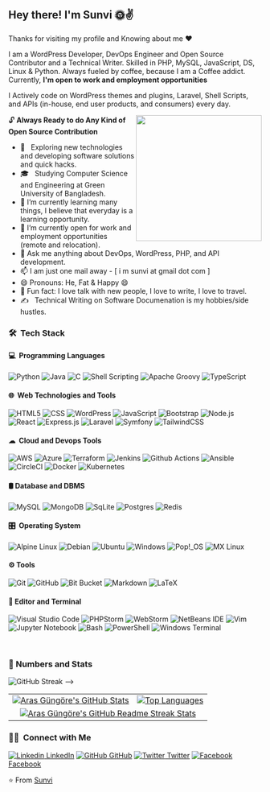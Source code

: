 <h2>Hey there! I'm Sunvi 🌞✌</h2>

Thanks for visiting my profile and Knowing about me ❤

I am a WordPress Developer, DevOps Engineer and Open Source Contributor and a Technical Writer. Skilled in PHP, MySQL, JavaScript, DS, Linux & Python. Always fueled by coffee, because I am a Coffee addict. Currently, **I'm open to work and employment opportunities**

I Actively code on WordPress themes and plugins, Laravel, Shell Scripts, and APIs (in-house, end user products, and consumers) every day.

<img align="right" src="https://media.giphy.com/media/v1.Y2lkPTc5MGI3NjExYzhiNGI5NmU3MThkZGIwNzI3YzBjZTQ1MWI2NTZmMjMzMGUxYTU0ZiZjdD1n/3oKIPnAiaMCws8nOsE/giphy.gif" width="250"/>

🔓&nbsp;**Always Ready to do Any Kind of Open Source Contribution**

- 🤔 &nbsp; Exploring new technologies and developing software solutions and quick hacks.
- 🎓 &nbsp; Studying Computer Science and Engineering at Green University of Bangladesh.
- 🌱 I’m currently learning many things, I believe that everyday is a learning opportunity.
- 👯 I’m currently open for work and employment opportunities (remote and relocation).
- 💬 Ask me anything about DevOps, WordPress, PHP, and API development.
- 📫 I am just one mail away - [ i m sunvi at gmail dot com ]
- 😄 Pronouns: He, Fat & Happy 😄
- :partying_face: Fun fact: I love talk with new people, I love to write, I love to travel.
- ✍️ &nbsp; Technical Writing on Software Documenation is my hobbies/side hustles.


<h3> 🛠 &nbsp;Tech Stack</h3>

<h4> 💻 &nbsp;Programming Languages</h4>

  ![Python](https://img.shields.io/badge/Python-14354C?style=for-the-badge&logo=python&logoColor=white)
  ![Java](https://img.shields.io/badge/Java-ED8B00?style=for-the-badge&logo=openjdk&logoColor=white)
  ![C](https://img.shields.io/badge/C-00599C?style=for-the-badge&logo=c&logoColor=white)
  ![Shell Scripting](https://img.shields.io/badge/Shell_Script-121011?style=for-the-badge&logo=gnu-bash&logoColor=white)
  ![Apache Groovy](https://img.shields.io/badge/Apache%20Groovy-4298B8.svg?style=for-the-badge&logo=Apache+Groovy&logoColor=white)
  ![TypeScript](https://img.shields.io/badge/typescript-%23007ACC.svg?style=for-the-badge&logo=typescript&logoColor=white)

<h4> 🌐 &nbsp;Web Technologies and Tools</h4>

  ![HTML5](https://img.shields.io/badge/HTML5-E34F26?style=for-the-badge&logo=html5&logoColor=white)
  ![CSS](https://img.shields.io/badge/CSS3-1572B6?style=for-the-badge&logo=css3&logoColor=white)
  ![WordPress](https://img.shields.io/badge/Wordpress-21759B?style=for-the-badge&logo=wordpress&logoColor=white)
  ![JavaScript](https://img.shields.io/badge/JavaScript-323330?style=for-the-badge&logo=javascript&logoColor=F7DF1E)
  ![Bootstrap](https://img.shields.io/badge/Bootstrap-563D7C?style=for-the-badge&logo=bootstrap&logoColor=white)
  ![Node.js](https://img.shields.io/badge/Node.js-43853D?style=for-the-badge&logo=node.js&logoColor=white)
  ![React](https://img.shields.io/badge/React-20232A?style=for-the-badge&logo=react&logoColor=61DAFB)
  ![Express.js](https://img.shields.io/badge/express.js-%23404d59.svg?style=for-the-badge&logo=express&logoColor=%2361DAFB)
  ![Laravel](https://img.shields.io/badge/laravel-%23FF2D20.svg?style=for-the-badge&logo=laravel&logoColor=white)
  ![Symfony](https://img.shields.io/badge/symfony-%23000000.svg?style=for-the-badge&logo=symfony&logoColor=white)
  ![TailwindCSS](https://img.shields.io/badge/tailwindcss-%2338B2AC.svg?style=for-the-badge&logo=tailwind-css&logoColor=white)
  
  <h4> ☁ &nbsp;Cloud and Devops Tools</h4>
  
   ![AWS](https://img.shields.io/badge/Amazon_AWS-232F3E?style=for-the-badge&logo=amazon-aws&logoColor=white)
  ![Azure](https://img.shields.io/badge/Azure_DevOps-0078D7?style=for-the-badge&logo=azure-devops&logoColor=white)
  ![Terraform](https://img.shields.io/badge/terraform-%235835CC.svg?style=for-the-badge&logo=terraform&logoColor=white)
  ![Jenkins](https://img.shields.io/badge/Jenkins-D24939?style=for-the-badge&logo=Jenkins&logoColor=white)
  ![Github Actions](https://img.shields.io/badge/GitHub_Actions-2088FF?style=for-the-badge&logo=github-actions&logoColor=white)
  ![Ansible](https://img.shields.io/badge/ansible-%231A1918.svg?style=for-the-badge&logo=ansible&logoColor=white)
  ![CircleCI](https://img.shields.io/badge/circle%20ci-%23161616.svg?style=for-the-badge&logo=circleci&logoColor=white)
  ![Docker](https://img.shields.io/badge/docker-%230db7ed.svg?style=for-the-badge&logo=docker&logoColor=white)
  ![Kubernetes](https://img.shields.io/badge/kubernetes-%23326ce5.svg?style=for-the-badge&logo=kubernetes&logoColor=white)
  
  
<h4>🛢&nbsp;Database and DBMS</h4>

  ![MySQL](https://img.shields.io/badge/mysql-%2300f.svg?style=for-the-badge&logo=mysql&logoColor=white)
  ![MongoDB](https://img.shields.io/badge/MongoDB-%234ea94b.svg?style=for-the-badge&logo=mongodb&logoColor=white)
  ![SqLite](https://img.shields.io/badge/SQLite-07405E?style=for-the-badge&logo=sqlite&logoColor=white)
  ![Postgres](https://img.shields.io/badge/postgres-%23316192.svg?style=for-the-badge&logo=postgresql&logoColor=white)
  ![Redis](https://img.shields.io/badge/redis-%23DD0031.svg?style=for-the-badge&logo=redis&logoColor=white)
  
  <h4>🎛️ &nbsp;Operating System</h4>
  
  ![Alpine Linux](https://img.shields.io/badge/Alpine_Linux-%230D597F.svg?style=for-the-badge&logo=alpine-linux&logoColor=white)
  ![Debian](https://img.shields.io/badge/Debian-D70A53?style=for-the-badge&logo=debian&logoColor=white)
  ![Ubuntu](https://img.shields.io/badge/Ubuntu-E95420?style=for-the-badge&logo=ubuntu&logoColor=white)
  ![Windows](https://img.shields.io/badge/Windows-0078D6?style=for-the-badge&logo=windows&logoColor=white)
  ![Pop!\_OS](https://img.shields.io/badge/Pop!_OS-48B9C7?style=for-the-badge&logo=Pop!_OS&logoColor=white)
  ![MX Linux](https://img.shields.io/badge/-MX%20Linux-%23000000?style=for-the-badge&logo=MXlinux&logoColor=white)

<h4>⚙&nbsp;Tools</h4>

  ![Git](https://img.shields.io/badge/git-%23F05033.svg?style=for-the-badge&logo=git&logoColor=white)
  ![GitHub](https://img.shields.io/badge/github-%23121011.svg?style=for-the-badge&logo=github&logoColor=white)
  ![Bit Bucket](https://img.shields.io/badge/Bitbucket-0747a6?style=for-the-badge&logo=bitbucket&logoColor=white)
 ![Markdown](https://img.shields.io/badge/markdown-%23000000.svg?style=for-the-badge&logo=markdown&logoColor=white)
  ![LaTeX](https://img.shields.io/badge/latex-%23008080.svg?style=for-the-badge&logo=latex&logoColor=white)
  
  <h4> 🔧&nbsp;Editor and Terminal</h4>

  ![Visual Studio Code](https://img.shields.io/badge/Visual%20Studio%20Code-0078d7.svg?style=for-the-badge&logo=visual-studio-code&logoColor=white)
  ![PHPStorm](http://img.shields.io/badge/-PHPStorm-181717?style=for-the-badge&logo=phpstorm&logoColor=white)
  ![WebStorm](https://img.shields.io/badge/webstorm-143?style=for-the-badge&logo=webstorm&logoColor=white&color=black)
  ![NetBeans IDE](https://img.shields.io/badge/NetBeansIDE-1B6AC6.svg?style=for-the-badge&logo=apache-netbeans-ide&logoColor=white)
  ![Vim](https://img.shields.io/badge/VIM-%2311AB00.svg?style=for-the-badge&logo=vim&logoColor=white)
  ![Jupyter Notebook](https://img.shields.io/badge/jupyter-%23FA0F00.svg?style=for-the-badge&logo=jupyter&logoColor=white)
  ![Bash](https://img.shields.io/badge/GNU%20Bash-4EAA25?style=for-the-badge&logo=GNU%20Bash&logoColor=white)
  ![PowerShell](https://img.shields.io/badge/PowerShell-%235391FE.svg?style=for-the-badge&logo=powershell&logoColor=white)
  ![Windows Terminal](https://img.shields.io/badge/Windows%20Terminal-%234D4D4D.svg?style=for-the-badge&logo=windows-terminal&logoColor=white)

<br/>
<h3>🔢&nbsp;Numbers and Stats </h3>

<!-- <a href="https://github.com/msunvi">
  <img height="205em" src="https://github-readme-stats.vercel.app/api?username=msunvi&theme=default&show_icons=true" />
<!--   <img height="180em" src="https://github-readme-stats.vercel.app/api/top-langs/?username=msunvi&theme=buefy&layout=compact" /> -->
</a>

![GitHub Streak](https://github-readme-streak-stats.herokuapp.com?user=msunvi&theme=default&border_radius=2&mode=weekly) -->

<!-- <br/> -->

<!-- ## 📊 GitHub Stats -->

<table>
  <tr>
    <td>
      <a href="https://github.com/msunvi/github-readme-stats"> <img src="https://github-readme-stats-arasgungore.vercel.app/api?username=msunvi&hide_border=true&show_icons=true&count_private=true" alt="Aras Güngöre's GitHub Stats" /> </a>
    </td>
    <td>
      <a href="https://github.com/msunvi/github-readme-stats"> <img src="https://github-readme-stats-arasgungore.vercel.app/api/top-langs/?username=msunvi&hide_border=true&langs_count=8&layout=compact&count_private=true" alt="Top Languages" /> </a>
    </td>
  </tr>
  <tr>
    <td colspan=2 align="center">
      <a href="https://git.io/streak-stats"> <img src="http://github-readme-streak-stats.herokuapp.com?user=msunvi&hide_border=true&background=f6f8fa&currStreakLabel=000000&date_format=j%20M%5B%20Y%5D" alt="Aras Güngöre's GitHub Readme Streak Stats" /> </a>
    </td>
  </tr>
</table>

<!--
<table>
  <tr>
    <td colspan=2 align="center">
      <a href="https://github.com/vn7n24fzkq/github-profile-summary-cards"> <img src="http://github-profile-summary-cards.vercel.app/api/cards/profile-details?username=msunvi&theme=default" alt="Aras Güngöre's Profile Details" /> </a>
    </td>
  </tr>
  <tr>
    <td>
      <a href="https://github.com/vn7n24fzkq/github-profile-summary-cards"> <img src="http://github-profile-summary-cards.vercel.app/api/cards/repos-per-language?username=msunvi&theme=default" alt="Top Languages by Repo" /> </a>
    </td>
    <td>
      <a href="https://github.com/vn7n24fzkq/github-profile-summary-cards"> <img src="http://github-profile-summary-cards.vercel.app/api/cards/most-commit-language?username=msunvi&theme=default" alt="Top Languages by Commit" /> </a>
    </td>
  </tr>
  <tr>
    <td>
      <a href="https://github.com/vn7n24fzkq/github-profile-summary-cards"> <img src="http://github-profile-summary-cards.vercel.app/api/cards/stats?username=msunvi&theme=default" alt="Stats" /> </a>
    </td>
    <td>
      <a href="https://github.com/vn7n24fzkq/github-profile-summary-cards"> <img src="http://github-profile-summary-cards.vercel.app/api/cards/productive-time?username=msunvi&theme=default&utcOffset=8" alt="Commits" /> </a>
    </td>
  </tr>
</table>
-->


<h3> 🤝🏻 &nbsp;Connect with Me </h3>

[![Linkedin](https://i.stack.imgur.com/gVE0j.png) LinkedIn](https://www.linkedin.com/in/mainulsunvi) [![GitHub](https://i.stack.imgur.com/tskMh.png) GitHub](https://github.com/mainulsunvi) [![Twitter](http://i.imgur.com/wWzX9uB.png) Twitter](https://twitter.com/mainulsunvi) [![Facebook](http://i.imgur.com/fep1WsG.png) Facebook](https://facebook.com/sanvy)

⭐️ From [Sunvi](https://github.com/msunvi)

